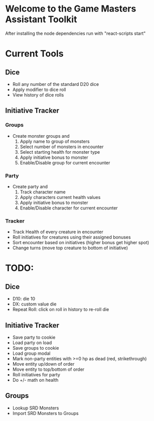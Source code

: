 # Welcome to the Game Masters Assistant Toolkit

After installing the node dependencies run with
"react-scripts start"

 # Current Tools
 ## Dice
  - Roll any number of the standard D20 dice
  - Apply modifier to dice roll
  - View history of dice rolls
 ## Initiative Tracker
 ### Groups
  - Create monster groups and
    1. Apply name to group of monsters
    2. Select number of monsters in encounter
    3. Select starting health for monster type
    4. Apply initiative bonus to monster
    5. Enable/Disable group for current encounter
 ### Party
  - Create party and
    1. Track character name
    2. Apply characters current health values
    3. Apply initiative bonus to monster
    4. Enable/Disable character for current encounter
 ### Tracker
  - Track Health of every creature in encounter
  - Roll initiatives for creatures using their assigned bonuses
  - Sort encounter based on initiatives (higher bonus get higher spot)
  - Change turns (move top creature to bottom of initiative)

 # TODO:
 ## Dice
  - D10: die 10
  - DX: custom value die
  - Repeat Roll: click on roll in history to re-roll die
 ## Initiative Tracker
  - Save party to cookie
  - Load party on load
  - Save groups to cookie
  - Load group modal
  - Mark non-party entities with >=0 hp as dead (red, strikethrough)
  - Move entity up/down of order
  - Move entity to top/bottom of order
  - Roll initiatives for party
  - Do +/- math on health
 ## Groups
  - Lookup SRD Monsters
  - Import SRD Monsters to Groups